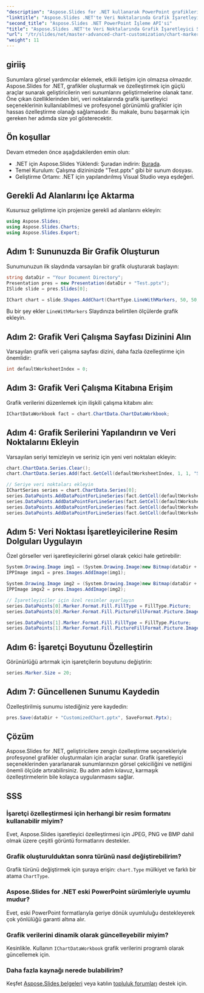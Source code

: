 ```yaml
---
"description": "Aspose.Slides for .NET kullanarak PowerPoint grafiklerinizi özelleştirilmiş işaretçi seçenekleriyle nasıl zenginleştireceğinizi öğrenin. Bu adım adım kılavuz, ön koşulları, grafik oluşturmayı, veri noktası biçimlendirmeyi ve daha fazlasını kapsar."
"linktitle": "Aspose.Slides .NET'te Veri Noktalarında Grafik İşaretleyici Seçenekleri"
"second_title": "Aspose.Slides .NET PowerPoint İşleme API'si"
"title": "Aspose.Slides .NET'te Veri Noktalarında Grafik İşaretleyici Seçenekleri"
"url": "/tr/slides/net/master-advanced-chart-customization/chart-marker-options/"
"weight": 11
---
```


## giriiş

Sunumlara görsel yardımcılar eklemek, etkili iletişim için olmazsa olmazdır. Aspose.Slides for .NET, grafikler oluşturmak ve özelleştirmek için güçlü araçlar sunarak geliştiricilerin veri sunumlarını geliştirmelerine olanak tanır. Öne çıkan özelliklerinden biri, veri noktalarında grafik işaretleyici seçeneklerinin kullanılabilmesi ve profesyonel görünümlü grafikler için hassas özelleştirme olanağı sağlamasıdır. Bu makale, bunu başarmak için gereken her adımda size yol gösterecektir.

## Ön koşullar

Devam etmeden önce aşağıdakilerden emin olun:

- .NET için Aspose.Slides Yüklendi: Şuradan indirin: [Burada](https://releases.aspose.com/slides/net/).
- Temel Kurulum: Çalışma dizininizde "Test.pptx" gibi bir sunum dosyası.
- Geliştirme Ortamı: .NET için yapılandırılmış Visual Studio veya eşdeğeri.

## Gerekli Ad Alanlarını İçe Aktarma

Kusursuz geliştirme için projenize gerekli ad alanlarını ekleyin:

```csharp
using Aspose.Slides;
using Aspose.Slides.Charts;
using Aspose.Slides.Export;
```

## Adım 1: Sununuzda Bir Grafik Oluşturun

Sunumunuzun ilk slaydında varsayılan bir grafik oluşturarak başlayın:

```csharp
string dataDir = "Your Document Directory";
Presentation pres = new Presentation(dataDir + "Test.pptx");
ISlide slide = pres.Slides[0];

IChart chart = slide.Shapes.AddChart(ChartType.LineWithMarkers, 50, 50, 600, 400);
```

Bu bir şey ekler `LineWithMarkers` Slaydınıza belirtilen ölçülerde grafik ekleyin.

## Adım 2: Grafik Veri Çalışma Sayfası Dizinini Alın

Varsayılan grafik veri çalışma sayfası dizini, daha fazla özelleştirme için önemlidir:

```csharp
int defaultWorksheetIndex = 0;
```

## Adım 3: Grafik Veri Çalışma Kitabına Erişim

Grafik verilerini düzenlemek için ilişkili çalışma kitabını alın:

```csharp
IChartDataWorkbook fact = chart.ChartData.ChartDataWorkbook;
```

## Adım 4: Grafik Serilerini Yapılandırın ve Veri Noktalarını Ekleyin

Varsayılan seriyi temizleyin ve seriniz için yeni veri noktaları ekleyin:

```csharp
chart.ChartData.Series.Clear();
chart.ChartData.Series.Add(fact.GetCell(defaultWorksheetIndex, 1, 1, "Series 1"), chart.Type);

// Seriye veri noktaları ekleyin
IChartSeries series = chart.ChartData.Series[0];
series.DataPoints.AddDataPointForLineSeries(fact.GetCell(defaultWorksheetIndex, 1, 2, 4.5));
series.DataPoints.AddDataPointForLineSeries(fact.GetCell(defaultWorksheetIndex, 2, 2, 2.5));
series.DataPoints.AddDataPointForLineSeries(fact.GetCell(defaultWorksheetIndex, 3, 2, 3.5));
series.DataPoints.AddDataPointForLineSeries(fact.GetCell(defaultWorksheetIndex, 4, 2, 4.0));
```

## Adım 5: Veri Noktası İşaretleyicilerine Resim Dolguları Uygulayın

Özel görseller veri işaretleyicilerini görsel olarak çekici hale getirebilir:

```csharp
System.Drawing.Image img1 = (System.Drawing.Image)new Bitmap(dataDir + "aspose-logo.jpg");
IPPImage imgx1 = pres.Images.AddImage(img1);

System.Drawing.Image img2 = (System.Drawing.Image)new Bitmap(dataDir + "flower.jpg");
IPPImage imgx2 = pres.Images.AddImage(img2);

// İşaretleyiciler için özel resimler ayarlayın
series.DataPoints[0].Marker.Format.Fill.FillType = FillType.Picture;
series.DataPoints[0].Marker.Format.Fill.PictureFillFormat.Picture.Image = imgx1;

series.DataPoints[1].Marker.Format.Fill.FillType = FillType.Picture;
series.DataPoints[1].Marker.Format.Fill.PictureFillFormat.Picture.Image = imgx2;
```

## Adım 6: İşaretçi Boyutunu Özelleştirin

Görünürlüğü artırmak için işaretçilerin boyutunu değiştirin:

```csharp
series.Marker.Size = 20;
```

## Adım 7: Güncellenen Sunumu Kaydedin

Özelleştirilmiş sunumu istediğiniz yere kaydedin:

```csharp
pres.Save(dataDir + "CustomizedChart.pptx", SaveFormat.Pptx);
```

## Çözüm

Aspose.Slides for .NET, geliştiricilere zengin özelleştirme seçenekleriyle profesyonel grafikler oluşturmaları için araçlar sunar. Grafik işaretleyici seçeneklerinden yararlanarak sunumlarınızın görsel çekiciliğini ve netliğini önemli ölçüde artırabilirsiniz. Bu adım adım kılavuz, karmaşık özelleştirmelerin bile kolayca uygulanmasını sağlar.

## SSS

### İşaretçi özelleştirmesi için herhangi bir resim formatını kullanabilir miyim?
Evet, Aspose.Slides işaretleyici özelleştirmesi için JPEG, PNG ve BMP dahil olmak üzere çeşitli görüntü formatlarını destekler.

### Grafik oluşturulduktan sonra türünü nasıl değiştirebilirim?
Grafik türünü değiştirmek için şuraya erişin: `chart.Type` mülkiyet ve farklı bir atama `ChartType`.

### Aspose.Slides for .NET eski PowerPoint sürümleriyle uyumlu mudur?
Evet, eski PowerPoint formatlarıyla geriye dönük uyumluluğu destekleyerek çok yönlülüğü garanti altına alır.

### Grafik verilerini dinamik olarak güncelleyebilir miyim?
Kesinlikle. Kullanın `IChartDataWorkbook` grafik verilerini programlı olarak güncellemek için.

### Daha fazla kaynağı nerede bulabilirim?
Keşfet [Aspose.Slides belgeleri](https://reference.aspose.com/slides/net/) veya katılın [topluluk forumları](https://forum.aspose.com/) destek için.